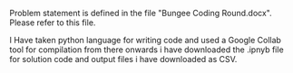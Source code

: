 Problem statement is defined in the file "Bungee Coding Round.docx". Please refer to this file. 

I Have taken python language for writing code and used a Google Collab tool for compilation from there onwards i have downloaded the .ipnyb file for solution code and output files i have downloaded as CSV. 
